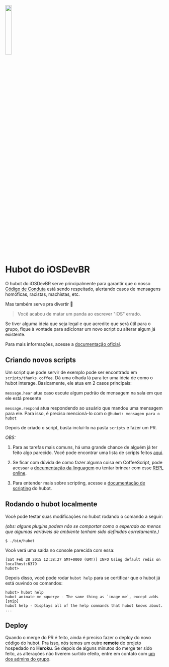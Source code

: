 <img src="http://eng.rightscale.com/images/post-images/justas/hubot.png" width="20%" height="20%"/>

# Hubot do iOSDevBR

O hubot do iOSDevBR serve principalmente para garantir que o nosso [Código de Conduta][coc] está sendo respeitado, alertando casos de mensagens homóficas, racistas, machistas, etc.

Mas também serve pra divertir :tada:
> Você acabou de matar um panda ao escrever "iOS" errado.

Se tiver alguma ideia que seja legal e que acredite que será útil para o grupo, fique à vontade para adicionar um novo script ou alterar algum já existente.

Para mais informações, acesse a [documentação oficial][documentation].

[coc]: https://github.com/iOSDevBR/Codigo-De-Conduta
[documentation]: http://hubot.github.com


## Criando novos scripts

Um script que pode servir de exemplo pode ser encontrado em `scripts/thanks.coffee`. Dá uma olhada lá para ter uma ideia de como o hubot interage. Basicamente, ele atua em 2 casos principais: 

`message.hear` atua caso escute algum padrão de mensagem na sala em que ele está presente

`message.respond` atua respondendo ao usuário que mandou uma mensagem para ele. Para isso, é preciso mencioná-lo com o `@hubot: mensagem para o hubot`

Depois de criado o script, basta incluí-lo na pasta `scripts` e fazer um PR.

*OBS:*

1. Para as tarefas mais comuns, há uma grande chance de alguém já ter feito algo parecido. Você pode encontrar uma lista de scripts feitos [aqui][plugins-list].

2. Se ficar com dúvida de como fazer alguma coisa em CoffeeScript, pode acessar a [documentação da linguagem][coffeescript] ou tentar brincar com esse [REPL online][coffee-repl].

3. Para entender mais sobre scripting, acesse a [documentação de scripting](scripting-docs) do hubot.

[scripting-docs]: https://github.com/github/hubot/blob/master/docs/scripting.md
[coffeescript]: http://coffeescript.org/
[coffee-repl]: http://larryng.github.io/coffeescript-repl/
[plugins-list]: https://github.com/hubot-scripts

## Rodando o hubot localmente

Você pode testar suas modificações no hubot rodando o comando a seguir: 

*(obs: alguns plugins podem não se comportar como o esperado ao menos que algumas variáveis de ambiente tenham sido definidas corretamente.)*

    $ ./bin/hubot

Você verá uma saída no console parecida com essa:

    [Sat Feb 28 2015 12:38:27 GMT+0000 (GMT)] INFO Using default redis on localhost:6379
    hubot>

Depois disso, você pode rodar `hubot help` para se certificar que o hubot já está ouvindo os comandos:

    hubot> hubot help
    hubot animate me <query> - The same thing as `image me`, except adds [snip]
    hubot help - Displays all of the help commands that hubot knows about.
    ...

## Deploy

Quando o merge do PR é feito, ainda é preciso fazer o deploy do novo código do hubot. Pra isso, nós temos um outro **remote** do projeto hospedado no **Heroku**. Se depois de alguns minutos do merge ter sido feito, as alterações não tiverem surtido efeito, entre em contato com [um dos admins do grupo][admins].

[admins]: https://github.com/orgs/iOSDevBR/people
